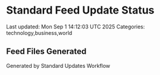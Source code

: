 # Standard Feed Update Status
Last updated: Mon Sep  1 14:12:03 UTC 2025
Categories: technology,business,world

## Feed Files Generated

Generated by Standard Updates Workflow
